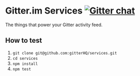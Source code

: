 Gitter.im Services [![Gitter chat](https://badges.gitter.im/gitterHQ/services.png)](https://gitter.im/gitterHQ/services)
==================
The things that power your Gitter activity feed.

How to test
-----------
1. `git clone git@github.com:gitterHQ/services.git`
2. `cd services`
3. `npm install`
4. `npm test`
